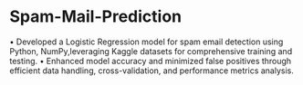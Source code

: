# Spam-Mail-Prediction
• Developed a Logistic Regression model for spam email detection using Python, NumPy,leveraging Kaggle datasets for
comprehensive training and testing.
• Enhanced model accuracy and minimized false positives through efficient data handling, cross-validation, and
performance metrics analysis.
